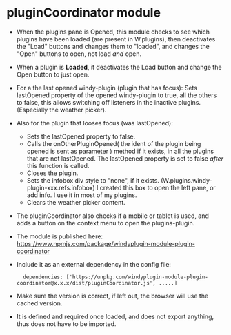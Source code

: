 pluginCoordinator module
========================

- When the plugins pane is Opened,  this module checks to see which plugins have been loaded (are present in W.plugins), then deactivates the "Load" buttons and changes them to "loaded",   and changes the "Open" buttons to open,  not load *and* open.
- When a plugin is **Loaded**,  it deactivates the Load button and change the Open button to just open.
- For a the last opened windy-plugin (plugin that has focus):   Sets lastOpened property of the opened windy-plugin to true,  all the others to false,  this allows switching off listeners in the inactive plugins.  (Especially the weather picker).
- Also for the plugin that looses focus (was lastOpened):
    - Sets the lastOpened property to false.
	- Calls the onOtherPluginOpened( the ident of the plugin being opened is sent as parameter  ) method if it exists, in all the plugins that are not lastOpened.  The lastOpened property is set to false *after* this function is called.
	- Closes the plugin.
	- Sets the infobox div style to "none", if it exists.  (W.plugins.windy-plugin-xxx.refs.infobox)  I created this box to open the left pane,  or add info.  I use it in most of my plugins.
	- Clears the weather picker content.
- The pluginCoordinator also checks if a mobile or tablet is used, and adds a button on the context menu to open the plugins-plugin.


- The module is published here:  https://www.npmjs.com/package/windyplugin-module-plugin-coordinator
- Include it as an external dependency in the config file:

        dependencies: ['https://unpkg.com/windyplugin-module-plugin-coordinator@x.x.x/dist/pluginCoordinator.js', .....]

- Make sure the version is correct,  if left out, the browser will use the cached version.
- It is defined and required once loaded,  and does not export anything,  thus does not have to be imported.


